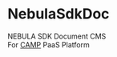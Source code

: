 NebulaSdkDoc
============

NEBULA SDK Document CMS  
For [CAMP](https://www.quanta-camp.com) PaaS Platform
